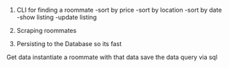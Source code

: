 1. CLI for finding a roommate
    -sort by price
    -sort by location
    -sort by date
    -show listing
    -update listing

2. Scraping roommates

3. Persisting to the Database so its fast

Get data
instantiate a roommate with that data
save the data
query via sql